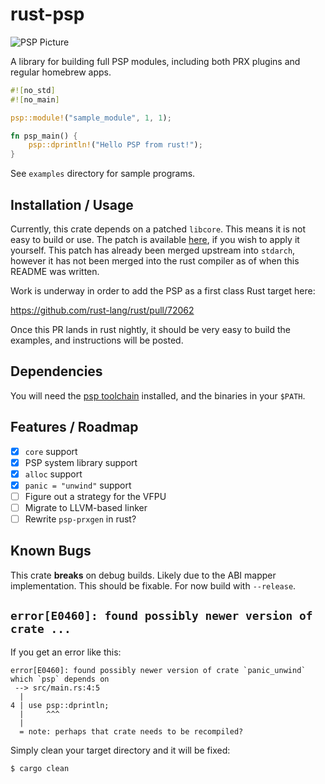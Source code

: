 # rust-psp

![PSP Picture](psp-hello-world.jpg)

A library for building full PSP modules, including both PRX plugins and regular
homebrew apps.

```rust
#![no_std]
#![no_main]

psp::module!("sample_module", 1, 1);

fn psp_main() {
    psp::dprintln!("Hello PSP from rust!");
}
```

See `examples` directory for sample programs.

## Installation / Usage

Currently, this crate depends on a patched `libcore`. This means it is not
easy to build or use. The patch is available [here], if you wish to apply it
yourself. This patch has already been merged upstream into `stdarch`, however it
has not been merged into the rust compiler as of when this README was written.

Work is underway in order to add the PSP as a first class Rust target here:

https://github.com/rust-lang/rust/pull/72062

Once this PR lands in rust nightly, it should be very easy to build the
examples, and instructions will be posted.

[here]: https://github.com/rust-lang/stdarch/pull/854/files

## Dependencies

You will need the [psp toolchain] installed, and the binaries in your `$PATH`.

[psp toolchain]: https://github.com/pspdev/psptoolchain

## Features / Roadmap

- [x] `core` support
- [x] PSP system library support
- [x] `alloc` support
- [x] `panic = "unwind"` support
- [ ] Figure out a strategy for the VFPU
- [ ] Migrate to LLVM-based linker
- [ ] Rewrite `psp-prxgen` in rust?

## Known Bugs

This crate **breaks** on debug builds. Likely due to the ABI mapper
implementation. This should be fixable. For now build with `--release`.

## `error[E0460]: found possibly newer version of crate ...`

If you get an error like this:

```
error[E0460]: found possibly newer version of crate `panic_unwind` which `psp` depends on
 --> src/main.rs:4:5
  |
4 | use psp::dprintln;
  |     ^^^
  |
  = note: perhaps that crate needs to be recompiled?
```

Simply clean your target directory and it will be fixed:

```sh
$ cargo clean
```

